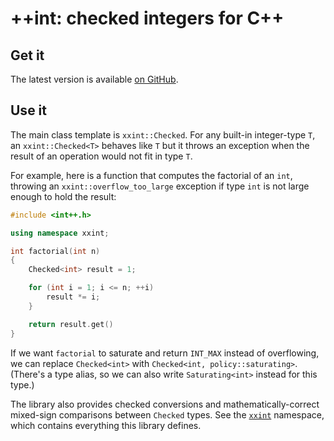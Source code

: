 # ++int: checked integers for C++

## Get it

The latest version is available [on GitHub](https://github.com/tov/xxint).

## Use it

The main class template is `xxint::Checked`. For any built-in integer-type
`T`, an `xxint::Checked<T>` behaves like `T` but it throws an exception
when the result of an operation would not fit in type `T`.

For example, here is a function that computes the factorial of an `int`,
throwing an `xxint::overflow_too_large` exception if type `int` is not large
enough to hold the result:

```cpp
#include <int++.h>

using namespace xxint;

int factorial(int n)
{
    Checked<int> result = 1;

    for (int i = 1; i <= n; ++i)
        result *= i;
    }

    return result.get()
}
```

If we want `factorial` to saturate and return `INT_MAX` instead of
overflowing, we can replace `Checked<int>` with
`Checked<int, policy::saturating>`. (There's a type alias, so we can
also write `Saturating<int>` instead for this type.)

The library also provides checked conversions and mathematically-correct
mixed-sign comparisons between `Checked` types.
See the [`xxint`](namespacexxint.html) namespace, which contains
everything this library defines.

